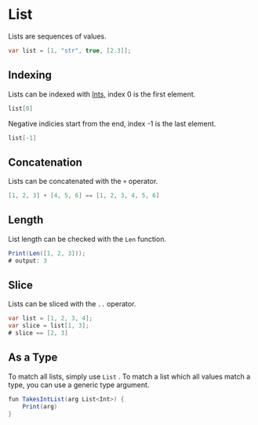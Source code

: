 # List
Lists are sequences of values.

```cs
var list = [1, "str", true, [2.3]];
```

## Indexing
Lists can be indexed with [Ints](./int.md), index 0 is the first element.
```cs
list[0]
```
Negative indicies start from the end, index -1 is the last element.
```cs
list[-1]
```

## Concatenation
Lists can be concatenated with the `+` operator.
```cs
[1, 2, 3] + [4, 5, 6] == [1, 2, 3, 4, 5, 6]
```

## Length
List length can be checked with the `Len` function.

```cs
Print(Len([1, 2, 3]));
# output: 3
```

## Slice
Lists can be sliced with the `..` operator.
```cs
var list = [1, 2, 3, 4];
var slice = list[1, 3];
# slice == [2, 3]
```

## As a Type
To match all lists, simply use `List` .
To match a list which all values match a type, you can use a generic type argument.
```cs
fun TakesIntList(arg List<Int>) {
    Print(arg)
}
```
